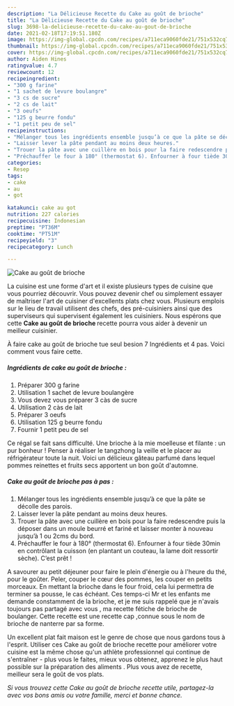 ```yaml
---
description: "La Délicieuse Recette du Cake au goût de brioche"
title: "La Délicieuse Recette du Cake au goût de brioche"
slug: 3698-la-delicieuse-recette-du-cake-au-gout-de-brioche
date: 2021-02-18T17:19:51.180Z
image: https://img-global.cpcdn.com/recipes/a711eca9060fde21/751x532cq70/cake-au-gout-de-brioche-photo-principale-de-la-recette.jpg
thumbnail: https://img-global.cpcdn.com/recipes/a711eca9060fde21/751x532cq70/cake-au-gout-de-brioche-photo-principale-de-la-recette.jpg
cover: https://img-global.cpcdn.com/recipes/a711eca9060fde21/751x532cq70/cake-au-gout-de-brioche-photo-principale-de-la-recette.jpg
author: Aiden Hines
ratingvalue: 4.7
reviewcount: 12
recipeingredient:
- "300 g farine"
- "1 sachet de levure boulangre"
- "3 cs de sucre"
- "2 cs de lait"
- "3 oeufs"
- "125 g beurre fondu"
- "1 petit peu de sel"
recipeinstructions:
- "Mélanger tous les ingrédients ensemble jusqu’à ce que la pâte se décolle des parois."
- "Laisser lever la pâte pendant au moins deux heures."
- "Trouer la pâte avec une cuillère en bois pour la faire redescendre puis la déposer dans un moule beurré et fariné et laisser monter à nouveau jusqu’à 1 ou 2cms du bord."
- "Préchauffer le four à 180° (thermostat 6). Enfourner à four tiède 30min en contrôlant la cuisson (en plantant un couteau, la lame doit ressortir sèche). C’est prêt !"
categories:
- Resep
tags:
- cake
- au
- got

katakunci: cake au got 
nutrition: 227 calories
recipecuisine: Indonesian
preptime: "PT36M"
cooktime: "PT51M"
recipeyield: "3"
recipecategory: Lunch

---
```



![Cake au goût de brioche](https://img-global.cpcdn.com/recipes/a711eca9060fde21/751x532cq70/cake-au-gout-de-brioche-photo-principale-de-la-recette.jpg)

La cuisine est une forme d'art et il existe plusieurs types de cuisine que vous pourriez découvrir. Vous pouvez devenir chef ou simplement essayer de maîtriser l'art de cuisiner d'excellents plats chez vous. Plusieurs emplois sur le lieu de travail utilisent des chefs, des pré-cuisiniers ainsi que des superviseurs qui supervisent également les cuisiniers. Nous espérons que cette <strong> Cake au goût de brioche </strong> recette pourra vous aider à devenir un meilleur cuisinier.

<!--inarticleads1-->

À faire cake au goût de brioche tue seul besion 7 Ingrédients et 4 pas. Voici comment vous faire cette.

##### Ingrédients de cake au goût de brioche :

1. Préparer 300 g farine
1. Utilisation 1 sachet de levure boulangère
1. Vous devez vous préparer 3 càs de sucre
1. Utilisation 2 càs de lait
1. Préparer 3 oeufs
1. Utilisation 125 g beurre fondu
1. Fournir 1 petit peu de sel


Ce régal se fait sans difficulté. Une brioche à la mie moelleuse et filante : un pur bonheur ! Penser à réaliser le tangzhong la veille et le placer au réfrigérateur toute la nuit. Voici un délicieux gâteau parfumé dans lequel pommes reinettes et fruits secs apportent un bon goût d&#39;automne. 

<!--inarticleads2-->

##### Cake au goût de brioche pas à pas :

1. Mélanger tous les ingrédients ensemble jusqu’à ce que la pâte se décolle des parois.
1. Laisser lever la pâte pendant au moins deux heures.
1. Trouer la pâte avec une cuillère en bois pour la faire redescendre puis la déposer dans un moule beurré et fariné et laisser monter à nouveau jusqu’à 1 ou 2cms du bord.
1. Préchauffer le four à 180° (thermostat 6). Enfourner à four tiède 30min en contrôlant la cuisson (en plantant un couteau, la lame doit ressortir sèche). C’est prêt !


A savourer au petit déjeuner pour faire le plein d&#39;énergie ou à l&#39;heure du thé, pour le goûter. Peler, couper le cœur des pommes, les couper en petits morceaux. En mettant la brioche dans le four froid, cela lui permettra de terminer sa pousse, le cas échéant. Ces temps-ci Mr et les enfants me demande constamment de la brioche, et je me suis rappelé que je n&#39;avais toujours pas partagé avec vous , ma recette fétiche de brioche de boulanger. Cette recette est une recette cap ,connue sous le nom de brioche de nanterre par sa forme. 

<!--inarticleads1-->

<p>
Un excellent plat fait maison est le genre de chose que nous gardons tous à l'esprit. Utiliser ces Cake au goût de brioche recette pour améliorer votre cuisine est la même chose qu'un athlète professionnel qui continue de s'entraîner - plus vous le faites, mieux vous obtenez, apprenez le plus haut possible sur la préparation des aliments . Plus vous avez de recette, meilleur sera le goût de vos plats.
</p>

<p>
<i>Si vous trouvez cette Cake au goût de brioche recette utile, partagez-la avec vos bons amis ou votre famille, merci et bonne chance.</i>
</p>
